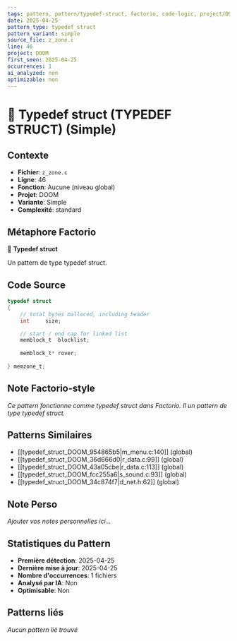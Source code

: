 ```yaml
---
tags: pattern, pattern/typedef-struct, factorio, code-logic, project/DOOM, pattern/variant/simple
date: 2025-04-25
pattern_type: typedef struct
pattern_variant: simple
source_file: z_zone.c
line: 46
project: DOOM
first_seen: 2025-04-25
occurrences: 1
ai_analyzed: non
optimizable: non
---
```


# 🔧 Typedef struct (TYPEDEF STRUCT) (Simple)

## Contexte
- **Fichier**: `z_zone.c`
- **Ligne**: 46
- **Fonction**: Aucune (niveau global)
- **Projet**: DOOM
- **Variante**: Simple
- **Complexité**: standard

## Métaphore Factorio
🔧 **Typedef struct**

Un pattern de type typedef struct.

## Code Source
```c
typedef struct
{
    // total bytes malloced, including header
    int		size;

    // start / end cap for linked list
    memblock_t	blocklist;
    
    memblock_t*	rover;
    
} memzone_t;
```

## Note Factorio-style
*Ce pattern fonctionne comme typedef struct dans Factorio. Il un pattern de type typedef struct.*

## Patterns Similaires
- [[typedef_struct_DOOM_954865b5|m_menu.c:140]] (global)
- [[typedef_struct_DOOM_36d666d0|r_data.c:99]] (global)
- [[typedef_struct_DOOM_43a05cbe|r_data.c:113]] (global)
- [[typedef_struct_DOOM_fcc255a6|s_sound.c:93]] (global)
- [[typedef_struct_DOOM_34c874f7|d_net.h:62]] (global)

## Note Perso
*Ajouter vos notes personnelles ici...*

## Statistiques du Pattern
- **Première détection**: 2025-04-25
- **Dernière mise à jour**: 2025-04-25
- **Nombre d'occurrences**: 1 fichiers
- **Analysé par IA**: Non
- **Optimisable**: Non

## Patterns liés
*Aucun pattern lié trouvé*
